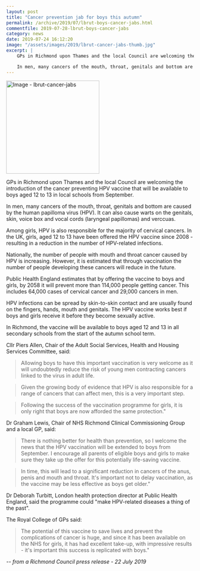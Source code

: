```yaml
---
layout: post
title: "Cancer prevention jab for boys this autumn"
permalink: /archive/2019/07/lbrut-boys-cancer-jabs.html
commentfile: 2019-07-28-lbrut-boys-cancer-jabs
category: news
date: 2019-07-24 16:12:20
image: "/assets/images/2019/lbrut-cancer-jabs-thumb.jpg"
excerpt: |
    GPs in Richmond upon Thames and the local Council are welcoming the introduction of the cancer preventing HPV vaccine that will be available to boys aged 12 to 13 in local schools from September.

    In men, many cancers of the mouth, throat, genitals and bottom are caused by the human papilloma virus (HPV). It can also cause warts on the genitals, skin, voice box and vocal cords (laryngeal papillomas) and verccuas.
---
```

<a href="/assets/images/2019/lbrut-cancer-jabs.jpg" title="Click for a larger image"><img src="/assets/images/2019/lbrut-cancer-jabs-thumb.jpg" width="250" alt="Image - lbrut-cancer-jabs"  class="photo right"/></a>

GPs in Richmond upon Thames and the local Council are welcoming the introduction of the cancer preventing HPV vaccine that will be available to boys aged 12 to 13 in local schools from September.

In men, many cancers of the mouth, throat, genitals and bottom are caused by the human papilloma virus (HPV). It can also cause warts on the genitals, skin, voice box and vocal cords (laryngeal papillomas) and verccuas.

Among girls, HPV is also responsible for the majority of cervical cancers. In the UK, girls, aged 12 to 13 have been offered the HPV vaccine since 2008 - resulting in a reduction in the number of HPV-related infections.

Nationally, the number of people with mouth and throat cancer caused by HPV is increasing. However, it is estimated that through vaccination the number of people developing these cancers will reduce in the future.

Public Health England estimates that by offering the vaccine to boys and girls, by 2058 it will prevent more than 114,000 people getting cancer. This includes 64,000 cases of cervical cancer and 29,000 cancers in men.

HPV infections can be spread by skin-to-skin contact and are usually found on the fingers, hands, mouth and genitals. The HPV vaccine works best if boys and girls receive it before they become sexually active.

In Richmond, the vaccine will be available to boys aged 12 and 13 in all secondary schools from the start of the autumn school term.

Cllr Piers Allen, Chair of the Adult Social Services, Health and Housing Services Committee, said:

> Allowing boys to have this important vaccination is very welcome as it will undoubtedly reduce the risk of young men contracting cancers linked to the virus in adult life.

> Given the growing body of evidence that HPV is also responsible for a range of cancers that can affect men, this is a very important step.

> Following the success of the vaccination programme for girls, it is only right that boys are now afforded the same protection."

Dr Graham Lewis, Chair of NHS Richmond Clinical Commissioning Group and a local GP, said:

> There is nothing better for health than prevention, so I welcome the news that the HPV vaccination will be extended to boys from September.  I encourage all parents of eligible boys and girls to make sure they take up the offer for this potentially life-saving vaccine.

> In time, this will lead to a significant reduction in cancers of the anus, penis and mouth and throat. It's important not to delay vaccination, as the vaccine may be less effective as boys get older."

Dr Deborah Turbitt, London health protection director at Public Health England, said the programme could "make HPV-related diseases a thing of the past".

The Royal College of GPs said:

> The potential of this vaccine to save lives and prevent the complications of cancer is huge, and since it has been available on the NHS for girls, it has had excellent take-up, with impressive results - it's important this success is replicated with boys."


<cite>-- from a Richmond Council press release - 22 July 2019</cite>
